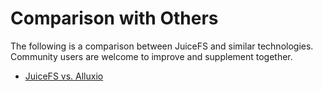 # Comparison with Others

The following is a comparison between JuiceFS and similar technologies. Community users are welcome to improve and supplement together.

- [JuiceFS vs. Alluxio](comparison/juicefs_vs_alluxio.md)
